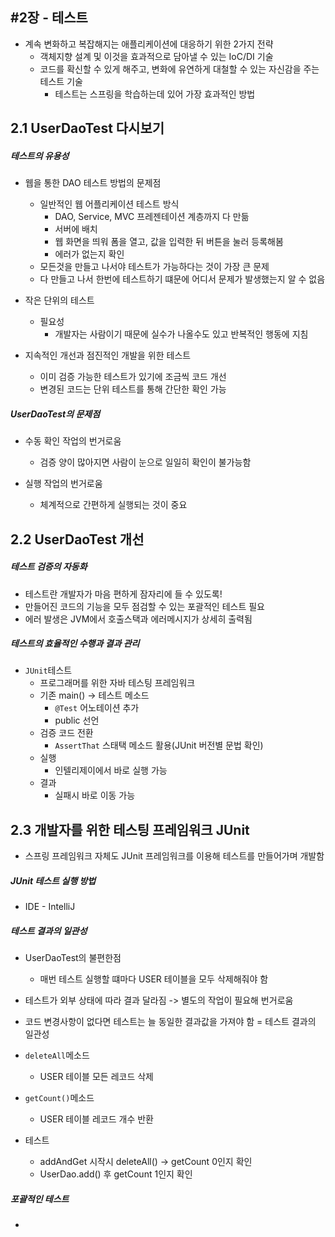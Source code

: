 #2장 - 테스트
---

- 계속 변화하고 복잡해지는 애플리케이션에 대응하기 위한 2가지 전략
  - 객체지향 설계 및 이것을 효과적으로 담아낼 수 있는 IoC/DI 기술
  - 코드를 확신할 수 있게 해주고, 변화에 유연하게 대철할 수 있는 자신감을 주는 테스트 기술
    - 테스트는 스프링을 학습하는데 있어 가장 효과적인 방법
  
## 2.1 UserDaoTest 다시보기

##### 테스트의 유용성
- 웹을 통한 DAO 테스트 방법의 문제점
  - 일반적인 웹 어플리케이션 테스트 방식
    - DAO, Service, MVC 프레젠테이션 계층까지 다 만듦
    - 서버에 배치
    - 웹 화면을 띄워 폼을 열고, 값을 입력한 뒤 버튼을 눌러 등록해봄
    - 에러가 없는지 확인
  - 모든것을 만들고 나서야 테스트가 가능하다는 것이 가장 큰 문제
  - 다 만들고 나서 한번에 테스트하기 떄문에 어디서 문제가 발생했는지 알 수 없음
  
- 작은 단위의 테스트
  - 필요성
    - 개발자는 사람이기 때문에 실수가 나올수도 있고 반복적인 행동에 지침
    
- 지속적인 개선과 점진적인 개발을 위한 테스트
  - 이미 검증 가능한 테스트가 있기에 조금씩 코드 개선
  - 변경된 코드는 단위 테스트를 통해 간단한 확인 가능
  
##### UserDaoTest의 문제점
- 수동 확인 작업의 번거로움
  - 검증 양이 많아지면 사람이 눈으로 일일히 확인이 불가능함
  
- 실행 작업의 번거로움
  - 체계적으로 간편하게 실행되는 것이 중요

## 2.2 UserDaoTest 개선

##### 테스트 검증의 자동화
- 테스트란 개발자가 마음 편하게 잠자리에 들 수 있도록!
- 만들어진 코드의 기능을 모두 점검할 수 있는 포괄적인 테스트 필요
- 에러 발생은 JVM에서 호출스택과 에러메시지가 상세히 출력됨

##### 테스트의 효율적인 수행과 결과 관리
- `JUnit`테스트
  - 프로그래머를 위한 자바 테스팅 프레임워크
  - 기존 main() -> 테스트 메소드
    - `@Test` 어노테이션 추가
    - public 선언
  - 검증 코드 전환
    - `AssertThat` 스태택 메소드 활용(JUnit 버전별 문법 확인)
  - 실행
    - 인텔리제이에서 바로 실행 가능
  - 결과
    - 실패시 바로 이동 가능

## 2.3 개발자를 위한 테스팅 프레임워크 JUnit
- 스프링 프레임워크 자체도 JUnit 프레임워크를 이용해 테스트를 만들어가며 개발함

##### JUnit 테스트 실행 방법
- IDE - IntelliJ

##### 테스트 결과의 일관성
- UserDaoTest의 불편한점
  - 매번 테스트 실행할 떄마다 USER 테이블을 모두 삭제해줘야 함
- 테스트가 외부 상태에 따라 결과 달라짐 -> 별도의 작업이 필요해 번거로움
- 코드 변경사항이 없다면 테스트는 늘 동일한 결과값을 가져야 함 = 테스트 결과의 일관성

- `deleteAll`메소드
  - USER 테이블 모든 레코드 삭제
  
- `getCount()`메소드
  - USER 테이블 레코드 개수 반환
  
- 테스트
  - addAndGet 시작시 deleteAll() -> getCount 0인지 확인
  - UserDao.add() 후 getCount 1인지 확인
  
##### 포괄적인 테스트
- 